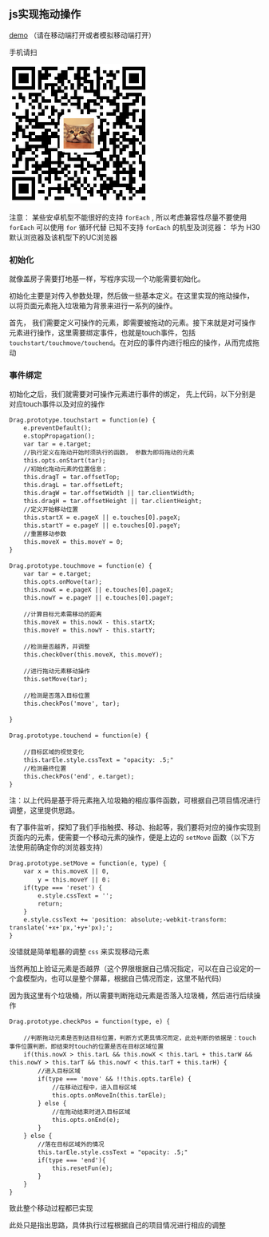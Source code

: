
## js实现拖动操作

[demo][1] （请在移动端打开或者模拟移动端打开）

手机请扫

![drag demo 地址二维码][2]

注意： 某些安卓机型不能很好的支持 `forEach` , 所以考虑兼容性尽量不要使用 `forEach` 可以使用 `for` 循环代替
已知不支持 `forEach` 的机型及浏览器： 华为 H30 默认浏览器及该机型下的UC浏览器

### 初始化

就像盖房子需要打地基一样，写程序实现一个功能需要初始化。

初始化主要是对传入参数处理，然后做一些基本定义。在这里实现的拖动操作， 以将页面元素拖入垃圾箱为背景来进行一系列的操作。

首先， 我们需要定义可操作的元素，即需要被拖动的元素。接下来就是对可操作元素进行操作，这里需要绑定事件，也就是touch事件，包括 `touchstart/touchmove/touchend`。在对应的事件内进行相应的操作，从而完成拖动

### 事件绑定

初始化之后，我们就需要对可操作元素进行事件的绑定，
先上代码，以下分别是对应touch事件以及对应的操作

```stylus?linenums
Drag.prototype.touchstart = function(e) {
	e.preventDefault();
	e.stopPropagation();
	var tar = e.target;
	//执行定义在拖动开始时须执行的函数， 参数为即将拖动的元素
	this.opts.onStart(tar);
	//初始化拖动元素的位置信息；
	this.dragT = tar.offsetTop;
	this.dragL = tar.offsetLeft;
	this.dragW = tar.offsetWidth || tar.clientWidth;
	this.dragH = tar.offsetHeight || tar.clientHeight;
	//定义开始移动位置
	this.startX = e.pageX || e.touches[0].pageX;
	this.startY = e.pageY || e.touches[0].pageY;
	//重置移动参数
	this.moveX = this.moveY = 0;
}

Drag.prototype.touchmove = function(e) {
	var tar = e.target;
	this.opts.onMove(tar);
	this.nowX = e.pageX || e.touches[0].pageX;
	this.nowY = e.pageY || e.touches[0].pageY;

	//计算目标元素需移动的距离
	this.moveX = this.nowX - this.startX;
	this.moveY = this.nowY - this.startY;

	//检测是否越界，并调整
	this.checkOver(this.moveX, this.moveY);
	
	//进行拖动元素移动操作
	this.setMove(tar);

	//检测是否落入目标位置
	this.checkPos('move', tar);

}

Drag.prototype.touchend = function(e) {
	
	//目标区域的视觉变化
	this.tarEle.style.cssText = "opacity: .5;"
	//检测最终位置
	this.checkPos('end', e.target);
}
```

注：以上代码是基于将元素拖入垃圾箱的相应事件函数，可根据自己项目情况进行调整，这里提供思路。

有了事件监听，探知了我们手指触摸、移动、抬起等，我们要将对应的操作实现到页面内的元素，便需要一个移动元素的操作，便是上边的 `setMove` 函数（以下方法使用前确定你的浏览器支持）

```stylus?linenums
Drag.prototype.setMove = function(e, type) {
	var x = this.moveX || 0,
		y = this.moveY || 0；
	if(type === 'reset') {
		e.style.cssText = '';
		return;
	}
	e.style.cssText += 'position: absolute;-webkit-transform: translate('+x+'px,'+y+'px);';
}
```

没错就是简单粗暴的调整 `css` 来实现移动元素

当然再加上验证元素是否越界（这个界限根据自己情况指定，可以在自己设定的一个盒模型内，也可以是整个屏幕，根据自己情况而定，这里不贴代码）

因为我这里有个垃圾桶，所以需要判断拖动元素是否落入垃圾桶，然后进行后续操作

```stylus?linenums
Drag.prototype.checkPos = function(type, e) {

	//判断拖动元素是否到达目标位置，判断方式更具情况而定，此处判断的依据是：touch事件位置判断，即结束时touch的位置是否在目标区域位置
	if(this.nowX > this.tarL && this.nowX < this.tarL + this.tarW &&  this.nowY > this.tarT && this.nowY < this.tarT + this.tarH) {
		//进入目标区域
		if(type === 'move' && !!this.opts.tarEle) {
			//在移动过程中，进入目标区域
			this.opts.onMoveIn(this.tarEle);
		} else {
			//在拖动结束时进入目标区域
			this.opts.onEnd(e);
		}
	} else {
		//落在目标区域外的情况
		this.tarEle.style.cssText = "opacity: .5;"
		if(type === 'end'){
			this.resetFun(e);
		}
	}
}
```

致此整个移动过程都已实现

此处只是指出思路，具体执行过程根据自己的项目情况进行相应的调整

  [1]: https://dclcats.github.io/library/examples/index.html
  [2]: images/1502175937.png "drag demo 地址二维码"